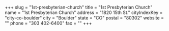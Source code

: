 +++
slug = "1st-presbyterian-church"
title = "1st Presbyterian Church"
name = "1st Presbyterian Church"
address = "1820 15th St."
cityIndexKey = "city-co-boulder"
city = "Boulder"
state = "CO"
postal = "80302"
website = ""
phone = "303 402-6400"
fax = ""
+++
